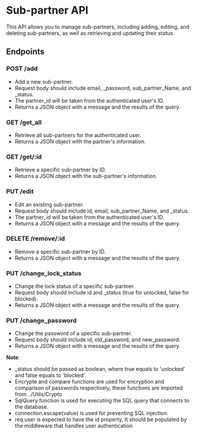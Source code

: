 # Sub-partner API

This API allows you to manage sub-partners, including adding, editing, and deleting sub-partners, as well as retrieving and updating their status.

## Endpoints

### POST /add 
- Add a new sub-partner.
- Request body should include email, _password, sub_partner_Name, and _status.
- The partner_id will be taken from the authenticated user's ID.
- Returns a JSON object with a message and the results of the query.

### GET /get_all 
- Retrieve all sub-partners for the authenticated user.
- Returns a JSON object with the partner's information.

### GET /get/:id 
- Retrieve a specific sub-partner by ID.
- Returns a JSON object with the sub-partner's information.

### PUT /edit 
- Edit an existing sub-partner.
- Request body should include id, email, sub_partner_Name, and _status.
- The partner_id will be taken from the authenticated user's ID.
- Returns a JSON object with a message and the results of the query.

### DELETE /remove/:id 
- Remove a specific sub-partner by ID.
- Returns a JSON object with a message and the results of the query.

### PUT /change_lock_status 
- Change the lock status of a specific sub-partner.
- Request body should include id and _status (true for unlocked, false for blocked).
- Returns a JSON object with a message and the results of the query.

### PUT /change_password 
- Change the password of a specific sub-partner.
- Request body should include id, old_password, and new_password.
- Returns a JSON object with a message and the results of the query.

**Note**:
- _status should be passed as boolean, where true equals to 'unlocked' and false equals to 'blocked'
- Encrypte and compare functions are used for encryption and comparison of passwords respectively, these functions are imported from ../Utils/Crypto
- SqlQuery function is used for executing the SQL query that connects to the database.
- connection.escape(value) is used for preventing SQL injection.
- req.user is expected to have the id property, It should be populated by the middleware that handles user authentication
